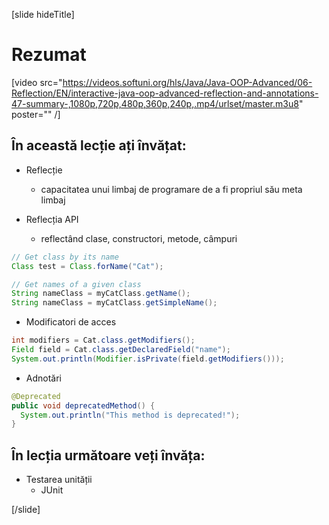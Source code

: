 [slide hideTitle]
# Rezumat

[video src="https://videos.softuni.org/hls/Java/Java-OOP-Advanced/06-Reflection/EN/interactive-java-oop-advanced-reflection-and-annotations-47-summary-,1080p,720p,480p,360p,240p,.mp4/urlset/master.m3u8" poster="" /]

## În această lecție ați învățat:

- Reflecție
     * capacitatea unui limbaj de programare de a fi propriul său meta limbaj

- Reflecția API
     * reflectând clase, constructori, metode, câmpuri

```java
// Get class by its name
Class test = Class.forName("Cat");

// Get names of a given class
String nameClass = myCatClass.getName();
String nameClass = myCatClass.getSimpleName();
```

- Modificatori de acces
  
```java
int modifiers = Cat.class.getModifiers();
Field field = Cat.class.getDeclaredField("name");
System.out.println(Modifier.isPrivate(field.getModifiers()));
```

- Adnotări

```java
@Deprecated 
public void deprecatedMethod() {
  System.out.println("This method is deprecated!");
}
```

## În lecția următoare veți învăța:

- Testarea unității
   - JUnit



[/slide]